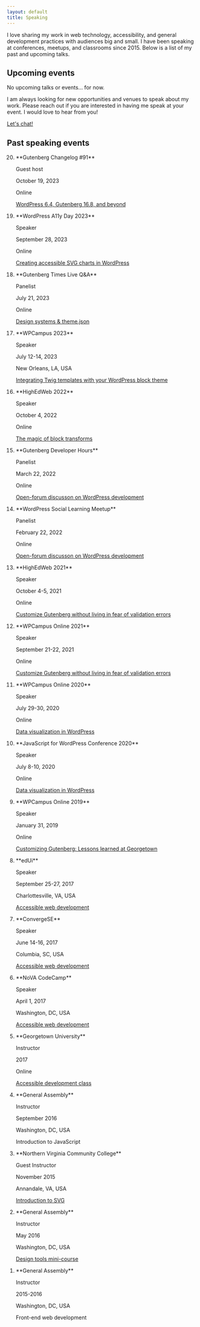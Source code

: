 ```yaml
---
layout: default
title: Speaking
---
```


<section markdown="1" class="speaking-intro" aria-label="Introduction">

I love sharing my work in web technology, accessibility, and general development practices with audiences big and small. I have been speaking at conferences, meetups, and classrooms since 2015. Below is a list of my past and upcoming talks.

</section>



<section markdown="1" class="speaking-upcoming" aria-label="Upcoming events">

<div markdown="1">

## Upcoming events

<div markdown="1">

No upcoming talks or events... for now.

I am always looking for new opportunities and venues to speak about my work. Please reach out if you are interested in having me speak at your event. I would love to hear from you!

<a href="mailto:joni@jhalabi.com" class="button">Let's chat!</a>

</div>

</div>

</section>



<section markdown="1" class="speaking-past" aria-label="Past speaking events">

## Past speaking events

<ol markdown="1" reversed style="counter-reset: events 21;">


<li markdown="1">
**Gutenberg Changelog #91**

Guest host

<span class="ri-calendar-fill"></span> October 19, 2023

<span class="ri-map-pin-2-fill"></span> Online

<span class="ri-volume-up-fill"></span> [WordPress 6.4, Gutenberg 16.8, and beyond](https://gutenbergtimes.com/podcast/gutenberg-changelog-91-wordpress-6-4-gutenberg-16-8-and-whats-discussed/)
</li>


<li markdown="1">
**WordPress A11y Day 2023**

Speaker

<span class="ri-calendar-fill"></span> September 28, 2023

<span class="ri-map-pin-2-fill"></span> Online

<span class="ri-slideshow-2-fill"></span> [Creating accessible SVG charts in WordPress](https://2023.wpaccessibility.day/sessions/plot-a-course-creating-accessible-svg-charts-in-wordpress/)
</li>


<li markdown="1">
**Gutenberg Times Live Q&A**

Panelist

<span class="ri-calendar-fill"></span> July 21, 2023

<span class="ri-map-pin-2-fill"></span> Online

<span class="ri-volume-up-fill"></span> [Design systems & theme.json](https://www.youtube.com/watch?v=6-Epjq3FYSs)
</li>


<li markdown="1">
**WPCampus 2023**

Speaker

<span class="ri-calendar-fill"></span> July 12-14, 2023

<span class="ri-map-pin-2-fill"></span> New Orleans, LA, USA

<span class="ri-slideshow-2-fill"></span> [Integrating Twig templates with your WordPress block theme](https://2023.wpcampus.org/schedule/make-it-your-own-integrating-twig-templates-with-your-wordpress-block-theme/)
</li>


<li markdown="1">
**HighEdWeb 2022**

Speaker

<span class="ri-calendar-fill"></span> October 4, 2022

<span class="ri-map-pin-2-fill"></span> Online

<span class="ri-slideshow-2-fill"></span> [The magic of block transforms](https://events.highedweb.org/heweb22/session/901722/presto-chango-the-magic-of-block-transforms)
</li>


<li markdown="1">
**Gutenberg Developer Hours**

Panelist

<span class="ri-calendar-fill"></span> March 22, 2022

<span class="ri-map-pin-2-fill"></span> Online

<span class="ri-volume-up-fill"></span> [Open-forum discusson on WordPress development](https://www.youtube.com/watch?v=075y395UOaY)
</li>


<li markdown="1">
**WordPress Social Learning Meetup**

Panelist

<span class="ri-calendar-fill"></span> February 22, 2022

<span class="ri-map-pin-2-fill"></span> Online

<span class="ri-volume-up-fill"></span> [Open-forum discusson on WordPress development](https://youtu.be/VGkvVvlIWEM)
</li>


<li markdown="1">
**HighEdWeb 2021**

Speaker

<span class="ri-calendar-fill"></span> October 4-5, 2021

<span class="ri-map-pin-2-fill"></span> Online

<span class="ri-slideshow-2-fill"></span> [Customize Gutenberg without living in fear of validation errors](https://events.highedweb.org/heweb21/session/559144/dynamic-blocks-ftw-customize-gutenberg-without-living-in-fear-of-validation-errors)
</li>


<li markdown="1">
**WPCampus Online 2021**

Speaker

<span class="ri-calendar-fill"></span> September 21-22, 2021

<span class="ri-map-pin-2-fill"></span> Online

<span class="ri-slideshow-2-fill"></span> [Customize Gutenberg without living in fear of validation errors](https://2021.wpcampus.org/schedule/dynamic-blocks-ftw-customize-gutenberg-without-living-in-fear-of-validation-errors/demand)
</li>


<li markdown="1">
**WPCampus Online 2020**

Speaker

<span class="ri-calendar-fill"></span> July 29-30, 2020

<span class="ri-map-pin-2-fill"></span> Online

<span class="ri-slideshow-2-fill"></span> [Data visualization in WordPress](https://www.youtube.com/watch?v=LBdJstuzEnc)
</li>


<li markdown="1">
**JavaScript for WordPress Conference 2020**

Speaker

<span class="ri-calendar-fill"></span> July 8-10, 2020

<span class="ri-map-pin-2-fill"></span> Online

<span class="ri-slideshow-2-fill"></span> [Data visualization in WordPress](https://javascriptforwp.com/conference/)
</li>


<li markdown="1">
**WPCampus Online 2019**

Speaker

<span class="ri-calendar-fill"></span> January 31, 2019

<span class="ri-map-pin-2-fill"></span> Online

<span class="ri-slideshow-2-fill"></span> [Customizing Gutenberg: Lessons learned at Georgetown](https://online.wpcampus.org/schedule/customizing-gutenberg-lessons-learned-at-georgetown/)
</li>


<li markdown="1">
**edUi**

Speaker

<span class="ri-calendar-fill"></span> September 25-27, 2017

<span class="ri-map-pin-2-fill"></span> Charlottesville, VA, USA

<span class="ri-slideshow-2-fill"></span> [Accessible web development](https://talks.jhalabi.com/accessibility/)
</li>


<li markdown="1">
**ConvergeSE**

Speaker

<span class="ri-calendar-fill"></span> June 14-16, 2017

<span class="ri-map-pin-2-fill"></span> Columbia, SC, USA

<span class="ri-slideshow-2-fill"></span> [Accessible web development](https://talks.jhalabi.com/accessibility/)
</li>


<li markdown="1">
**NoVA CodeCamp**

Speaker

<span class="ri-calendar-fill"></span> April 1, 2017

<span class="ri-map-pin-2-fill"></span> Washington, DC, USA

<span class="ri-slideshow-2-fill"></span> [Accessible web development](https://talks.jhalabi.com/accessibility/)
</li>


<li markdown="1">
**Georgetown University**

Instructor

<span class="ri-calendar-fill"></span> 2017

<span class="ri-map-pin-2-fill"></span> Online

<span class="ri-school-fill"></span> [Accessible development class](https://talks.jhalabi.com/accessibilityclass/)
</li>


<li markdown="1">
**General Assembly**

Instructor

<span class="ri-calendar-fill"></span> September 2016

<span class="ri-map-pin-2-fill"></span> Washington, DC, USA

<span class="ri-school-fill"></span> Introduction to JavaScript
</li>


<li markdown="1">
**Northern Virginia Community College**

Guest Instructor

<span class="ri-calendar-fill"></span> November 2015

<span class="ri-map-pin-2-fill"></span> Annandale, VA, USA

<span class="ri-school-fill"></span> [Introduction to SVG](https://github.com/thatdevgirl/svg-intro)
</li>


<li markdown="1">
**General Assembly**

Instructor

<span class="ri-calendar-fill"></span> May 2016

<span class="ri-map-pin-2-fill"></span> Washington, DC, USA

<span class="ri-school-fill"></span> [Design tools mini-course](https://talks.jhalabi.com/designtools/)
</li>


<li markdown="1">
**General Assembly**

Instructor

<span class="ri-calendar-fill"></span> 2015-2016

<span class="ri-map-pin-2-fill"></span> Washington, DC, USA

<span class="ri-school-fill"></span> Front-end web development
</li>

</ol>

</section>
